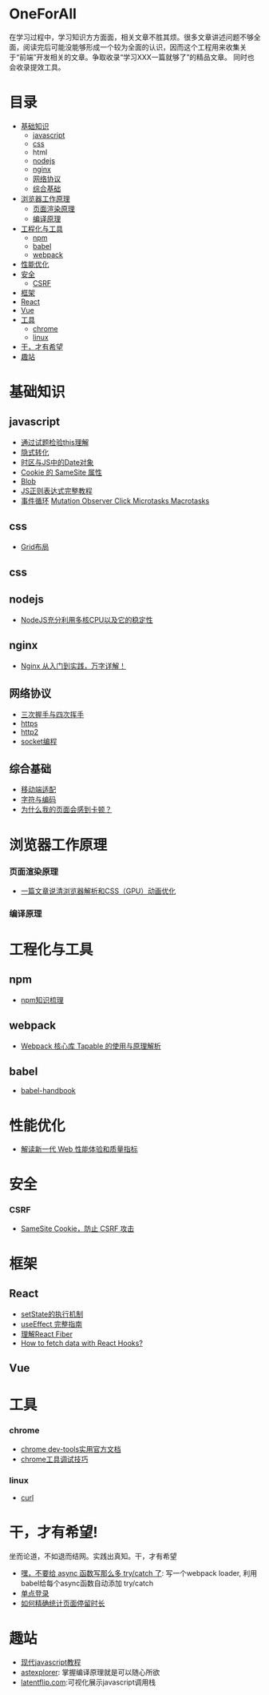 # OneForAll

在学习过程中，学习知识方方面面，相关文章不胜其烦。很多文章讲述问题不够全面，阅读完后可能没能够形成一个较为全面的认识，因而这个工程用来收集关于“前端”开发相关的文章。争取收录“学习XXX一篇就够了”的精品文章。 同时也会收录提效工具。

# 目录 

* [基础知识](#basic)
   * [javascript](#javascript)
   * [css](#css)
   * html
   * [nodejs](#nodejs)
   * [nginx](#nginx)
   * [网络协议](#net)
   * [综合基础](#others)
* [浏览器工作原理](#browser)
  * [页面渲染原理](#render)
  * [编译原理](#compiler)
* [工程化与工具](#tools)
  * [npm](#npm)
  * [babel](#babel)
  * [webpack](#webpack)
* [性能优化](#performance)
* [安全](#security)
  * [CSRF](#csrf)
* [框架](#framework)
 * [React](#react)
 * [Vue](#vue)
* [工具](#tools)
  * [chrome](#chrome)
  * [linux](#linux)
* [干，才有希望](#just-do-it)
* [趣站](#cool-site)

# <a id="basic"></a>基础知识

## <a id="javascript"></a>javascript

* [通过试题检验this理解](https://juejin.im/post/5e9bdcaf6fb9a03c4f3f9e32)
* [隐式转化](https://juejin.im/post/6844903829482242055)
* [时区与JS中的Date对象](https://juejin.im/post/5d23ef766fb9a07ea5681378)
* [Cookie 的 SameSite 属性](https://juejin.im/post/5e718ecc6fb9a07cda098c2d)
* [Blob](https://mp.weixin.qq.com/s/ismyY2EOUMwFqBuen5EUUg)
* [JS正则表达式完整教程](https://juejin.im/post/5965943ff265da6c30653879)
* [事件循环](https://juejin.im/post/5e5c7f6c518825491b11ce93)  [Mutation Observer Click Microtasks Macrotasks](https://jakearchibald.com/2015/tasks-microtasks-queues-and-schedules/)

## <a id="css"></a>css

* [Grid布局](https://juejin.im/post/5f1e70315188252e937c088b?utm_source=gold_browser_extension)

## <a id="css"></a>css

## <a id="nodejs"></a>nodejs

* [NodeJS充分利用多核CPU以及它的稳定性](https://segmentfault.com/a/1190000007343993)

## <a id="nginx"></a>nginx

* [Nginx 从入门到实践，万字详解！](https://juejin.im/post/5ea931866fb9a043815146fb)

## <a id="net"></a>网络协议

* [三次握手与四次挥手](https://juejin.im/post/6844903958624878606)
* [https](https://www.cnblogs.com/rickiyang/p/13218088.html)
* [http2](https://juejin.im/post/6844903667569541133)
* [socket编程](https://segmentfault.com/a/1190000014044351)

## <a id="others"></a>综合基础

* [移动端适配](https://juejin.im/post/5cddf289f265da038f77696c)
* [字符与编码](https://www.ruanyifeng.com/blog/2014/12/unicode.html)
* [为什么我的页面会感到卡顿？](https://www.cnblogs.com/xiaoniuzai/p/6419150.html)


# <a id="browser"></a>浏览器工作原理

### <a id="render"></a>页面渲染原理

* [一篇文章说清浏览器解析和CSS（GPU）动画优化](https://segmentfault.com/a/1190000008015671)

### <a id="compiler"></a> 编译原理



# <a id="tools"></a>工程化与工具

## <a id="npm"><a>npm
 
 * [npm知识梳理](https://juejin.im/post/5ab3f77df265da2392364341)

## <a id="webpack"></a>webpack 

  * [Webpack 核心库 Tapable 的使用与原理解析](https://juejin.im/post/5e0fef78e51d4541296e9fbd)
  
## <a id="babel"></a>babel 

* [babel-handbook](https://github.com/jamiebuilds/babel-handbook/blob/master/translations/zh-Hans/README.md)
  
# <a id="performance"></a>性能优化

* [解读新一代 Web 性能体验和质量指标](https://juejin.im/post/5ecc5521e51d45788e17dcc6)

# <a id="security"></a>安全

### <a href="#csrf"></a>CSRF 

* [SameSite Cookie，防止 CSRF 攻击](https://www.cnblogs.com/ziyunfei/p/5637945.html)

# <a id="framework"></a>框架

## <a id="react"></a> React

* [setState的执行机制](https://juejin.im/post/5c71050ef265da2db27938b5)
* [useEffect 完整指南](https://overreacted.io/zh-hans/a-complete-guide-to-useeffect/)
* [理解React Fiber](https://juejin.im/post/5dadc6045188255a270a0f85)
* [How to fetch data with React Hooks?](https://www.robinwieruch.de/react-hooks-fetch-data)

## <a id="vue"></a> Vue

# <a id="tools"></a> 工具

### chrome

 * [chrome dev-tools实用官方文档](https://developers.google.cn/web/tools/chrome-devtools)
 * [chrome工具调试技巧](https://juejin.im/post/5c09a80151882521c81168a2)
 
### <a id="linux"></a>linux
* [curl](https://www.ruanyifeng.com/blog/2019/09/curl-reference.html)

# <a id="just-do-it"></a>干，才有希望!

坐而论道，不如退而结网。实践出真知。干，才有希望

* [嘿，不要给 async 函数写那么多 try/catch 了](https://juejin.im/post/5d25b39bf265da1bb67a4176): 写一个webpack loader, 利用babel给每个async函数自动添加 try/catch
* [单点登录](https://yq.aliyun.com/articles/636281)
* [如何精确统计页面停留时长](https://mp.weixin.qq.com/s?__biz=MjM5MTA1MjAxMQ==&mid=2651229597&idx=1&sn=a536d322bd8ccef713637fc93c103a28&chksm=bd4954198a3edd0fad4ccb256a9690854ec14452c7093e2246766b54f65ac397507d128669da&mpshare=1&scene=24&srcid=0702NbTSDFPJ2dUHQjmybIJW&sharer_sharetime=1593652564479&sharer_shareid=36c77ca9d73750759b5ee6792976e2bc#rd)

# <a id="cool-site"></a> 趣站

* [现代javascript教程](https://zh.javascript.info/)
* [astexplorer](https://astexplorer.net/): 掌握编译原理就是可以随心所欲
* [latentflip.com](http://latentflip.com/loupe):可视化展示javascript调用栈
